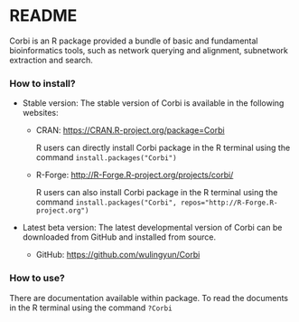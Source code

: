 # README #

Corbi is an R package provided a bundle of basic and fundamental bioinformatics tools,
    such as network querying and alignment, subnetwork extraction and search.

### How to install? ###

* Stable version: The stable version of Corbi is available in the following websites:
    + CRAN: https://CRAN.R-project.org/package=Corbi
    
        R users can directly install Corbi package in the R terminal using the command
        `install.packages("Corbi")`
    
    + R-Forge: http://R-Forge.R-project.org/projects/corbi/
    
        R users can also install Corbi package in the R terminal using the command
        `install.packages("Corbi", repos="http://R-Forge.R-project.org")`

* Latest beta version: The latest developmental version of Corbi can be downloaded from GitHub and installed from source.
    + GitHub: https://github.com/wulingyun/Corbi

### How to use? ###

There are documentation available within package. To read the documents in the R terminal using the command `?Corbi`
